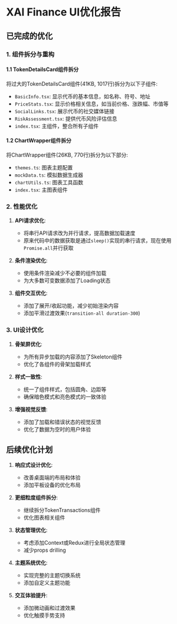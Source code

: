 # XAI Finance UI优化报告

## 已完成的优化

### 1. 组件拆分与重构

#### 1.1 TokenDetailsCard组件拆分
将过大的TokenDetailsCard组件(41KB, 1017行)拆分为以下子组件:
- `BasicInfo.tsx`: 显示代币的基本信息，如名称、符号、地址
- `PriceStats.tsx`: 显示价格相关信息，如当前价格、涨跌幅、市值等
- `SocialLinks.tsx`: 展示代币的社交媒体链接
- `RiskAssessment.tsx`: 提供代币风险评估信息
- `index.tsx`: 主组件，整合所有子组件

#### 1.2 ChartWrapper组件拆分
将ChartWrapper组件(26KB, 770行)拆分为以下部分:
- `themes.ts`: 图表主题配置
- `mockData.ts`: 模拟数据生成器
- `chartUtils.ts`: 图表工具函数
- `index.tsx`: 主图表组件

### 2. 性能优化

1. **API请求优化**:
   - 将串行API请求改为并行请求，提高数据加载速度
   - 原来代码中的数据获取是通过`sleep()`实现的串行请求，现在使用`Promise.all`并行获取

2. **条件渲染优化**:
   - 使用条件渲染减少不必要的组件加载
   - 为大多数可变数据添加了Loading状态

3. **组件交互优化**:
   - 添加了展开/收起功能，减少初始渲染内容
   - 添加平滑过渡效果(`transition-all duration-300`)

### 3. UI设计优化

1. **骨架屏优化**:
   - 为所有异步加载的内容添加了Skeleton组件
   - 优化了各组件的骨架加载样式

2. **样式一致性**:
   - 统一了组件样式，包括圆角、边距等
   - 确保暗色模式和亮色模式的一致体验

3. **增强视觉反馈**:
   - 添加了加载和错误状态的视觉反馈
   - 优化了数据为空时的用户体验

## 后续优化计划

1. **响应式设计优化**:
   - 改善桌面端的布局和体验
   - 添加平板设备的优化布局

2. **更细粒度组件拆分**:
   - 继续拆分TokenTransactions组件
   - 优化图表相关组件

3. **状态管理优化**:
   - 考虑添加Context或Redux进行全局状态管理
   - 减少props drilling

4. **主题系统优化**:
   - 实现完整的主题切换系统
   - 添加自定义主题功能

5. **交互体验提升**:
   - 添加微动画和过渡效果
   - 优化触摸手势支持 